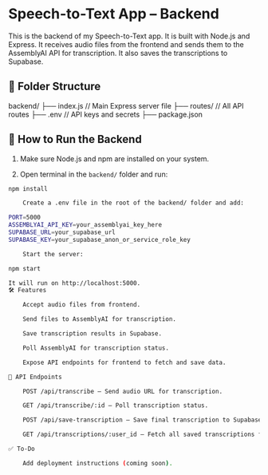 
# Speech-to-Text App – Backend

This is the backend of my Speech-to-Text app. It is built with Node.js and Express. It receives audio files from the frontend and sends them to the AssemblyAI API for transcription. It also saves the transcriptions to Supabase.

## 📁 Folder Structure

backend/
├── index.js // Main Express server file
├── routes/ // All API routes
├── .env // API keys and secrets
├── package.json


## 🚀 How to Run the Backend

1. Make sure Node.js and npm are installed on your system.

2. Open terminal in the `backend/` folder and run:

```bash
npm install

    Create a .env file in the root of the backend/ folder and add:

PORT=5000
ASSEMBLYAI_API_KEY=your_assemblyai_key_here
SUPABASE_URL=your_supabase_url
SUPABASE_KEY=your_supabase_anon_or_service_role_key

    Start the server:

npm start

It will run on http://localhost:5000.
🛠 Features

    Accept audio files from frontend.

    Send files to AssemblyAI for transcription.

    Save transcription results in Supabase.

    Poll AssemblyAI for transcription status.

    Expose API endpoints for frontend to fetch and save data.

🔗 API Endpoints

    POST /api/transcribe – Send audio URL for transcription.

    GET /api/transcribe/:id – Poll transcription status.

    POST /api/save-transcription – Save final transcription to Supabase.

    GET /api/transcriptions/:user_id – Fetch all saved transcriptions for a user.

✅ To-Do

    Add deployment instructions (coming soon).